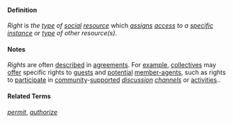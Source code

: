 #### Definition

*Right* is *the [type](https://github.com/gcassel/Modular-Organization-Terminology/blob/master/terms/type.md) of [social](https://github.com/gcassel/Modular-Organization-Terminology/blob/master/terms/social.md) [resource](https://github.com/gcassel/Modular-Organization-Terminology/blob/master/terms/resource.md)* which *[assigns](https://github.com/gcassel/Modular-Organization-Terminology/blob/master/terms/assign.md) [access](https://github.com/gcassel/Modular-Organization-Terminology/blob/master/terms/access.md) to a [specific](https://github.com/gcassel/Modular-Organization-Terminology/blob/master/terms/specific.md) [instance](https://github.com/gcassel/Modular-Organization-Terminology/blob/master/terms/instance.md) or [type](https://github.com/gcassel/Modular-Organization-Terminology/blob/master/terms/type.md) of other resource(s)*.  

#### Notes

*Rights* are often [described](https://github.com/gcassel/Modular-Organization-Terminology/blob/master/terms/describe.md) in [agreements](https://github.com/gcassel/Modular-Organization-Terminology/blob/master/terms/agree.md).  For [example](https://github.com/gcassel/Modular-Organization-Terminology/blob/master/terms/example.md), [collectives](https://github.com/gcassel/Modular-Organization-Terminology/blob/master/terms/collective.md) may [offer](https://github.com/gcassel/Modular-Organization-Terminology/blob/master/terms/offer.md) specific rights to [guests](https://github.com/gcassel/Modular-Organization-Terminology/blob/master/terms/guest.md) and [potential](https://github.com/gcassel/Modular-Organization-Terminology/blob/master/terms/potential.md) [member-agents](https://github.com/gcassel/Modular-Organization-Terminology/blob/master/compound-terms/member-agent.md), such as rights to [participate](https://github.com/gcassel/Modular-Organization-Terminology/blob/master/terms/participate.md) in [community](https://github.com/gcassel/Modular-Organization-Terminology/blob/master/terms/community.md)-[supported](https://github.com/gcassel/Modular-Organization-Terminology/blob/master/terms/support.md) *[discussion](https://github.com/gcassel/Modular-Organization-Terminology/blob/master/terms/dialogue.md) [channels](https://github.com/gcassel/Modular-Organization-Terminology/blob/master/terms/channel.md)* or [activities](https://github.com/gcassel/Modular-Organization-Terminology/blob/master/terms/activity.md)..

#### Related Terms

*[permit](https://github.com/gcassel/Modular-Organization-Terminology/blob/master/terms/permit.md)*, *[authorize](https://github.com/gcassel/Modular-Organization-Terminology/blob/master/terms/authorize.md)*
 

